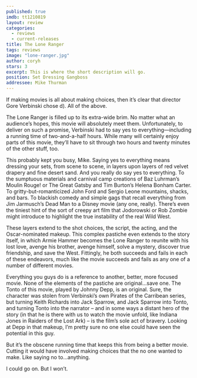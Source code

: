 ```yaml
---
published: true
imdb: tt1210819
layout: review
categories: 
  - reviews
  - current-releases
title: The Lone Ranger
tags: reviews
image: "lone-ranger.jpg"
author: coryh
stars: 3
excerpt: This is where the short description will go.
position: Set Dressing Gangboss
addressee: Mike Thurman
---
```


If making movies is all about making choices, then it’s clear that director Gore Verbinski chose d). All of the above.

The Lone Ranger is  filled up to its extra-wide brim. No matter what an audience’s hopes, this movie will absolutely meet them. Unfortunately, to deliver on such a promise, Verbinski had to say yes to everything—including a running time of two-and-a-half hours. While many will certainly enjoy parts of this movie, they’ll have to sit through two hours and twenty minutes of the other stuff, too.

This probably kept you busy, Mike. Saying yes to everything means dressing your sets, from scene to scene, in layers upon layers of red velvet drapery and fine desert sand. And you really do say yes to everything. To the sumptuous materials and carnival camp creations of Baz Luhrman’s Moulin Rouge! or The Great Gatsby and Tim Burton’s Helena Bonham Carter. To gritty-but-romanticized John Ford and Sergio Leone mountains, shacks, and bars. To blackish comedy and simple gags that recall everything from Jim Jarmusch’s Dead Man to a Disney movie (any one, really). There’s even the tiniest hint of the sort of creepy art film that Jodorowski or Rob Zombie might introduce to highlight the true instability of the real Wild West.

These layers extend to the shot choices, the script, the acting, and the Oscar-nominated makeup. This complex pastiche even extends to the story itself, in which Armie Hammer becomes the Lone Ranger to reunite with his lost love, avenge his brother, avenge himself, solve a mystery, discover true friendship, and save the West. Fittingly, he both succeeds and fails in each of these endeavors, much like the movie succeeds and fails as any one of a number of different movies.

Everything you guys do is a reference to another, better, more focused movie. None of the elements of the pastiche are original…save one. The Tonto of this movie, played by Johnny Depp, is an original. Sure, the character was stolen from Verbinski’s own Pirates of the Carribean series, but turning Keith Richards into Jack Sparrow, and Jack Sparrow into Tonto, and turning Tonto into the narrator – and in some ways a distant hero of the story (in that he is there with us to watch the movie unfold, like Indiana Jones in Raiders of the Lost Ark) – is the film’s sole act of bravery. Looking at Depp in that makeup, I’m pretty sure no one else could have seen the potential in this guy.

But it’s the obscene running time that keeps this from being a better movie. Cutting it would have involved making choices that the no one wanted to make. Like saying no to…anything.

I could go on. But I won’t.